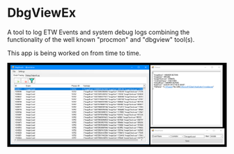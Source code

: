 # DbgViewEx

A tool to log ETW Events and system debug logs combining the functionality of the well known "procmon" and "dbgview" tool(s).

This app is being worked on from time to time.

![](image.webp)
